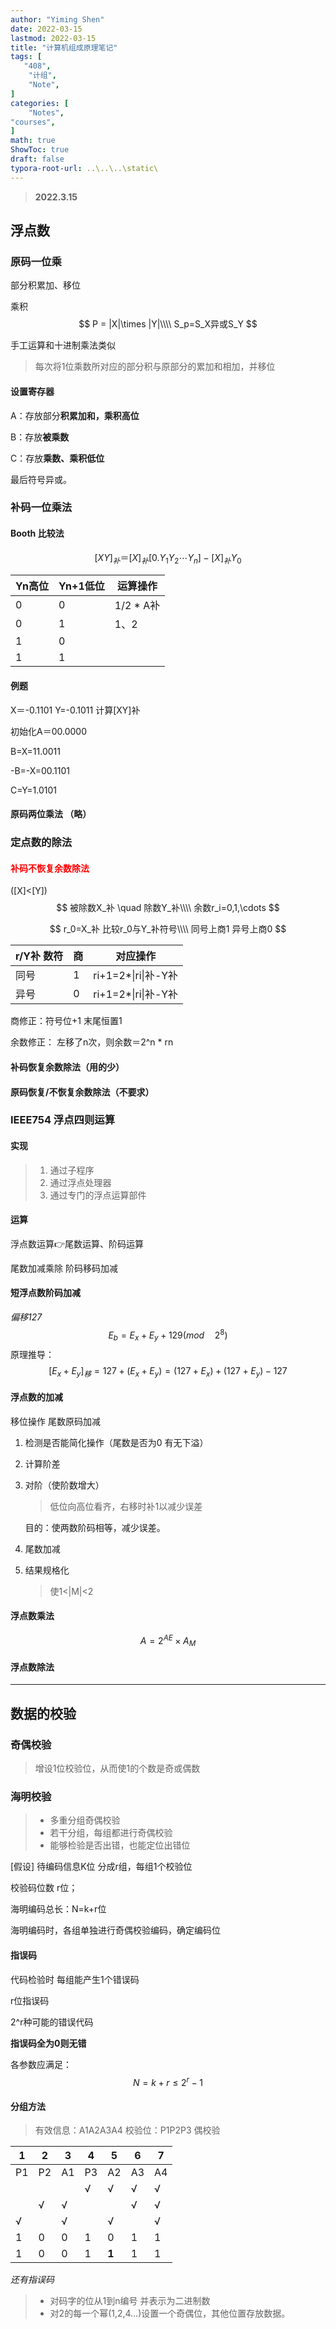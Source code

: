 ```yaml
---
author: "Yiming Shen"
date: 2022-03-15
lastmod: 2022-03-15
title: "计算机组成原理笔记"
tags: [
   "408",
    "计组",
    "Note",
]
categories: [
    "Notes", 
"courses",
]
math: true
ShowToc: true
draft: false
typora-root-url: ..\..\..\static\
---
```


> **2022.3.15**

 ## 浮点数

### 原码一位乘

部分积累加、移位

乘积
$$
P = |X|\times |Y|\\\\
S_p=S_X异或S_Y
$$


手工运算和十进制乘法类似

> 每次将1位乘数所对应的部分积与原部分的累加和相加，并移位

#### 设置寄存器

A：存放部分**积累加和，乘积高位**

B：存放**被乘数**

C：存放**乘数、乘积低位**

最后符号异或。



### 补码一位乘法

#### Booth 比较法

$$
[XY]_补 ＝[X]_补[0.Y_1Y_2\cdots Y_n]-[X]_补Y_0
$$

| Yn高位 | Yn+1低位 | 运算操作  |
| ------ | -------- | --------- |
| 0      | 0        | 1/2 * A补 |
| 0      | 1        | 1、2      |
| 1      | 0        |           |
| 1      | 1        |           |



#### 例题

X＝-0.1101 Y=-0.1011 计算[XY]补

初始化A＝00.0000

B=X=11.0011

-B=-X=00.1101

C=Y=1.0101

#### 原码两位乘法 （略）

### 定点数的除法

<h4 style="color: red">补码不恢复余数除法</h4>

([X]<[Y])
$$
被除数X_补 \quad 除数Y_补\\\\
余数r_i=0,1,\cdots
$$

$$
r_0=X_补 比较r_0与Y_补符号\\\\
同号上商1 异号上商0
$$

| r/Y补 数符 | 商   | 对应操作            |
| ---------- | ---- | ------------------- |
| 同号       | 1    | ri+1=2*\|ri\|补-Y补 |
| 异号       | 0    | ri+1=2*\|ri\|补-Y补 |

商修正：符号位+1 末尾恒置1

余数修正： 左移了n次，则余数＝2^n * rn



#### 补码恢复余数除法（用的少）



#### 原码恢复/不恢复余数除法（不要求）



### IEEE754 浮点四则运算

#### 实现

> 1. 通过子程序
> 2. 通过浮点处理器
> 3. 通过专门的浮点运算部件

#### 运算

浮点数运算👉尾数运算、阶码运算

尾数加减乘除  阶码移码加减

#### 短浮点数阶码加减

*偏移127*
$$
E_b = E_x+E_y+129(mod\quad 2^8)
$$
原理推导：
$$
[E_x+E_y]_移 = 127+(E_x+E_y)=(127+E_x)+(127+E_y)-127
$$

#### 浮点数的加减

移位操作 尾数原码加减

1. 检测是否能简化操作（尾数是否为0 有无下溢）

2. 计算阶差

3. 对阶（使阶数增大）

   > 低位向高位看齐，右移时补1以减少误差

   目的：使两数阶码相等，减少误差。

4. 尾数加减

5. 结果规格化

   > 使1<|M|<2

#### 浮点数乘法

$$
A=2^{AE}\times A_M 
$$

#### 浮点数除法

---

## 数据的校验

### 奇偶校验

> 增设1位校验位，从而使1的个数是奇或偶数

### 海明校验

> - 多重分组奇偶校验
> - 若干分组，每组都进行奇偶校验
> - 能够检验是否出错，也能定位出错位

[假设] 待编码信息K位 分成r组，每组1个校验位

校验码位数 r位；

海明编码总长：N=k+r位

海明编码时，各组单独进行奇偶校验编码，确定编码位



#### 指误码

代码检验时 每组能产生1个错误码

r位指误码

2^r种可能的错误代码

**指误码全为0则无错**

各参数应满足：
$$
N = k+r\le 2^r-1
$$

#### 分组方法

> 有效信息：A1A2A3A4 校验位：P1P2P3 偶校验

| 1    | 2    | 3    | 4    | 5    | 6    | 7   |
| ---- | ---- | ---- | ---- | ---- | ---- | ----|
| P1   | P2   | A1   | P3   | A2   | A3   | A4 |
|      |      |      | √ | √ | √ | √ |
|      | √ | √ |      |      | √ | √ |
| √ |      | √ |      | √ |      | √ |
| 1 | 0 | 0 | 1 | 0 | 1 | 1 |
| 1 | 0 | 0 | 1 | **1** | 1 | 1 |



*还有指误码*

> - 对码字的位从1到n编号 并表示为二进制数
> - 对2的每一个幂(1,2,4…)设置一个奇偶位，其他位置存放数据。
